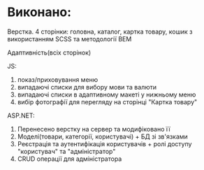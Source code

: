 # Виконано:
Верстка. 4 сторінки: головна, каталог, картка товару, кошик з використанням SCSS та методології BEM

Адаптивність(всіх сторінок)

JS:
1) показ/приховування меню
2) випадаючі списки для вибору мови та валюти
3) випадаючі списки в адаптивному макеті у нижньому меню
4) вибір фотографії для перегляду на сторінці "Картка товару"

ASP.NET:
1) Перенесено верстку на сервер та модифіковано її 
2) Моделі(товари, категорії, користувачі) + БД зі зв'язками 
3) Реєстрація та аутентифікація користувачів + ролі доступу "користувач" та "адміністратор" 
4) CRUD операції для адміністратора
